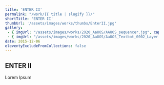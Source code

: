 ```yaml
---
title: 'ENTER II'
permalink: "/work/{{ title | slugify }}/"
shortTitle: 'ENTER II'
thumbUrl: '/assets/images/works/thumbs/EnterII.jpg'
gallery:
 - { imgUrl: "/assets/images/works/2020_AaUOS/AAUOS_sequencer.jpg", caption: "" }
 - { imgUrl: "/assets/images/works/2020_AaUOS/AaUOS_Textbot_0002_Layer-20.jpg", caption: "" }
date: 2015-12-06
eleventyExcludeFromCollections: false
---
```



<div class="Grid Grid--gutters Grid--full large-Grid--fit">
  <div class="Grid-cell">
    <div class='headerGroup'>
      <h2>ENTER II</h2>
      <p>Lorem Ipsum</p>
    </div>
  </div>
</div>